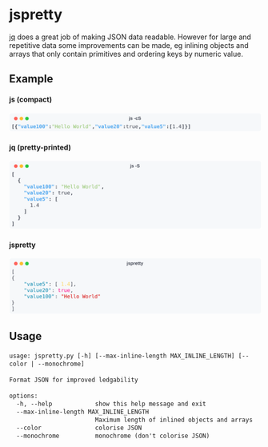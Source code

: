 # jspretty

[jq](https://jqlang.github.io/jq/) does a great job of making JSON data readable. However for large and repetitive data some improvements can be made, eg inlining objects and arrays that only contain primitives and ordering keys by numeric value.

## Example

#### js (compact)

<picture>
  <source media="(prefers-color-scheme: dark)" srcset="images/jq-cS-dark.svg">
  <source media="(prefers-color-scheme: light)" srcset="images/jq-cS-light.svg">
  <img alt="jq -cS output" src="images/jq-cS-light.svg">
</picture>

#### jq (pretty-printed)

<picture>
  <source media="(prefers-color-scheme: dark)" srcset="images/jq-S-dark.svg">
  <source media="(prefers-color-scheme: light)" srcset="images/jq-S-light.svg">
  <img alt="jq -S output" src="images/jq-S-light.svg">
</picture>

#### jspretty

<picture>
  <source media="(prefers-color-scheme: dark)" srcset="images/jspretty-dark.svg">
  <source media="(prefers-color-scheme: light)" srcset="images/jspretty-light.svg">
  <img alt="jspretty output" src="images/jspretty-light.svg">
</picture>

## Usage

```
usage: jspretty.py [-h] [--max-inline-length MAX_INLINE_LENGTH] [--color | --monochrome]

Format JSON for improved ledgability

options:
  -h, --help            show this help message and exit
  --max-inline-length MAX_INLINE_LENGTH
                        Maximum length of inlined objects and arrays
  --color               colorise JSON
  --monochrome          monochrome (don't colorise JSON)
```
